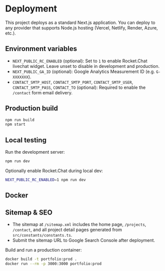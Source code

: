# Deployment

This project deploys as a standard Next.js application. You can deploy to any provider that supports Node.js hosting (Vercel, Netlify, Render, Azure, etc.).

## Environment variables

- `NEXT_PUBLIC_RC_ENABLED` (optional): Set to `1` to enable Rocket.Chat livechat widget. Leave unset to disable in development and production.
- `NEXT_PUBLIC_GA_ID` (optional): Google Analytics Measurement ID (e.g. `G-XXXXXXX`).
- `CONTACT_SMTP_HOST`, `CONTACT_SMTP_PORT`, `CONTACT_SMTP_USER`, `CONTACT_SMTP_PASS`, `CONTACT_TO` (optional): Required to enable the `/contact` form email delivery.

## Production build

```bash
npm run build
npm start
```

## Local testing

Run the development server:

```bash
npm run dev
```

Optionally enable Rocket.Chat during local dev:

```bash
NEXT_PUBLIC_RC_ENABLED=1 npm run dev
```

## Docker
## Sitemap & SEO

- The sitemap at `/sitemap.xml` includes the home page, `/projects`, `/contact`, and all project detail pages generated from `src/constants/constants.ts`.
- Submit the sitemap URL to Google Search Console after deployment.


Build and run a production container:

```bash
docker build -t portfolio:prod .
docker run --rm -p 3000:3000 portfolio:prod
```

